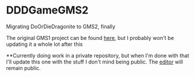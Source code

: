 # DDDGameGMS2
Migrating DoOrDieDragonite to GMS2, finally

The original GMS1 project can be found [here](https://github.com/DragoniteSpam/PokemonDoOrDie), but I probably won't be updating it a whole lot after this

**Currently doing work in a private repository, but when I'm done with that I'll update this one with the stuff I don't mind being public. The [editor](https://github.com/DragoniteSpam/DDDEditorGMS2) will remain public.